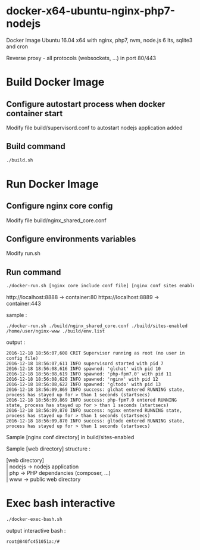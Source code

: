 # docker-x64-ubuntu-nginx-php7-nodejs
Docker Image Ubuntu 16.04 x64 with nginx, php7, nvm, node.js 6 lts, sqlite3 and cron 

Reverse proxy - all protocols (websockets, ...) in port 80/443


# Build Docker Image

## Configure autostart process when docker container start

Modify file build/supervisord.conf to autostart nodejs application added

## Build command

```bash
./build.sh
```

# Run Docker Image

## Configure nginx core config

Modify file build/nginx_shared_core.conf

## Configure environments variables

Modify run.sh

## Run command

```bash
./docker-run.sh [nginx core include conf file] [nginx conf sites enabled directory] [web directory]
```

http://localhost:8888 -> container:80
https://localhost:8889 -> container:443

sample : 

```console
./docker-run.sh ./build/nginx_shared_core.conf ./build/sites-enabled /home/user/nginx-www ./build/env.list
```

output : 

```console
2016-12-18 18:56:07,608 CRIT Supervisor running as root (no user in config file)
2016-12-18 18:56:07,611 INFO supervisord started with pid 7
2016-12-18 18:56:08,616 INFO spawned: 'glchat' with pid 10
2016-12-18 18:56:08,619 INFO spawned: 'php-fpm7.0' with pid 11
2016-12-18 18:56:08,620 INFO spawned: 'nginx' with pid 12
2016-12-18 18:56:08,622 INFO spawned: 'gltodo' with pid 13
2016-12-18 18:56:09,869 INFO success: glchat entered RUNNING state, process has stayed up for > than 1 seconds (startsecs)
2016-12-18 18:56:09,869 INFO success: php-fpm7.0 entered RUNNING state, process has stayed up for > than 1 seconds (startsecs)
2016-12-18 18:56:09,870 INFO success: nginx entered RUNNING state, process has stayed up for > than 1 seconds (startsecs)
2016-12-18 18:56:09,870 INFO success: gltodo entered RUNNING state, process has stayed up for > than 1 seconds (startsecs)
```

Sample [nginx conf directory] in build/sites-enabled

Sample [web directory] structure : 

[web directory]  
      | nodejs -> nodejs application  
      | php -> PHP dependancies (composer, ...)  
      | www -> public web directory  
      

# Exec bash interactive

```bash
./docker-exec-bash.sh
```
output interactive bash : 

```console
root@840fc451051a:/# 
```
